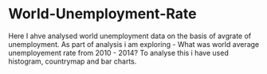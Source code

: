 # World-Unemployment-Rate
Here I ahve analysed world unemployment data on the basis of avgrate of unemployment. As part of analysis i am exploring -
What was world average unemployement rate from 2010 - 2014?
To analyse this i have used histogram, countrymap and bar charts.
